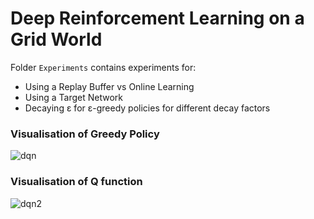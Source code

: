 # Deep Reinforcement Learning on a Grid World

Folder ```Experiments``` contains experiments for:
* Using a Replay Buffer vs Online Learning
* Using a Target Network
* Decaying ε for ε-greedy policies for different decay factors

### Visualisation of Greedy Policy
![dqn](https://user-images.githubusercontent.com/71031687/111641872-3d074500-8806-11eb-87f1-fbabe1900723.JPG)
### Visualisation of Q function
![dqn2](https://user-images.githubusercontent.com/71031687/111641878-3e387200-8806-11eb-94e9-bfba62c35aec.JPG)
